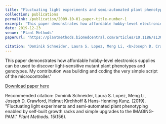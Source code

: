 ```yaml
---
title: "Fluctuating light experiments and semi-automated plant phenotyping enabled by self-built growth racks and simple upgrades to the IMAGING-PAM"
collection: publications
permalink: /publication/2009-10-01-paper-title-number-1
excerpt: 'This paper demonstrates how affordable hobby-level electronics supplies can be used to discover fluctuating light-sensitive mutant plant phenotypes and genotypes. My contribution was building and coding the very simple script of the microcontroller.'
date: 2019-12-23
venue: 'Plant Methods'
paperurl: 'https://plantmethods.biomedcentral.com/articles/10.1186/s13007-019-0546-1#Abs1'

citation: 'Dominik Schneider, Laura S. Lopez, Meng Li, <b>Joseph D. Crawford</b>, Helmut Kirchhoff & Hans-Henning Kunz. (2019). &quot;Fluctuating light experiments and semi-automated plant phenotyping enabled by self-built growth racks and simple upgrades to the IMAGING-PAM. &quot; <i>Plant Methods</i>. 15(156).'
---
```

This paper demonstrates how affordable hobby-level electronics supplies can be used to discover light-sensitive mutant plant phenotypes and genotypes. My contribution was building and coding the very simple script of the microcontroller.'

[Download paper here](https://plantmethods.biomedcentral.com/articles/10.1186/s13007-019-0546-1#Abs1)

Recommended citation: Dominik Schneider, Laura S. Lopez, Meng Li, Joseph D. Crawford, Helmut Kirchhoff & Hans-Henning Kunz. (2019). "Fluctuating light experiments and semi-automated plant phenotyping enabled by self-built growth racks and simple upgrades to the IMAGING-PAM." <i>Plant Methods</i>. 15(156).
